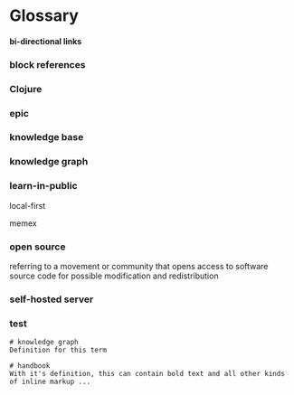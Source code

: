 # Glossary

#### bi-directional links

### block references 

### Clojure

### epic

### knowledge base

### knowledge graph

### learn-in-public

local-first

memex

### open source

referring to a movement or community that opens access to software source code for possible modification and redistribution

### self-hosted server

### test



```text
# knowledge graph
Definition for this term

# handbook
With it's definition, this can contain bold text and all other kinds of inline markup ...
```



